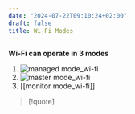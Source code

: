 ```yaml
---
date: "2024-07-22T09:10:24+02:00"
draft: false
title: Wi-Fi Modes
---
```


**Wi-Fi can operate in 3 modes**

1.  ![managed
    mode_wi-fi](/Network/WI-FI/managed_mode_wi-fi "fig:")
2.  ![master
    mode_wi-fi](/Network/WI-FI/master_mode_wi-fi "fig:")
3.  \[\[monitor mode_wi-fi\]\]

> \[!quote\]
